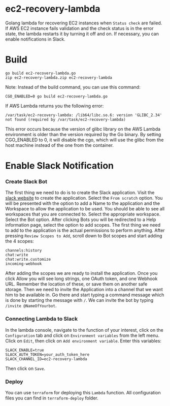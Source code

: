 # ec2-recovery-lambda
Golang lambda for recovering EC2 instances when `Status check` are failed.
If AWS EC2 instance fails validation and the check status is in the error state, the lambda restarts it by turning it off and on. If necessary, you can enable notifications in Slack. 
# Build 
```
go build ec2-recovery-lambda.go
zip ec2-recovery-lambda.zip ec2-recovery-lambda
```
Note: Instead of the build command, you can use this command:

`CGO_ENABLED=0 go build ec2-recovery-lambda.go`

If AWS Lambda returns you the following error:

`/var/task/ec2-recovery-lambda: /lib64/libc.so.6: version 'GLIBC_2.34' not found (required by /var/task/ec2-recovery-lambda)`

This error occurs because the version of glibc library on the AWS Lambda environment is older than the version required by the Go binary. By setting CGO_ENABLED to 0, it will disable the cgo, which will use the glibc from the host machine instead of the one from the container.
# Enable Slack Notification
### Create Slack Bot
The first thing we need to do is to create the Slack application. Visit the [slack website](https://api.slack.com/apps?new_app=1) to create the application. Select the `From scratch` option. 
You will be presented with the option to add a Name to the application and the Workspace to allow the application to be used. You should be able to see all workspaces that you are connected to. Select the appropriate workspace.
Select the Bot option.
After clicking Bots you will be redirected to a Help information page, select the option to add scopes. The first thing we need to add to the application is the actual permissions to perform anything.
After pressing `Review Scopes to Add`, scroll down to Bot scopes and start adding the 4 scopes:
```
channels:history
chat:write
chat:write.customize
incoming-webhook
```
After adding the scopes we are ready to install the application. Once you click Allow you will see long strings, one OAuth token, and one Webhook URL. Remember the location of these, or save them on another safe storage. Then we need to invite the Application into a channel that we want him to be available in.
Go there and start typing a command message which is done by starting the message with `/`. We can invite the bot by typing `/invite @NameOfYourbot`.
### Connecting Lambda to Slack
In the lambda console, navigate to the function of your interest, click on the `Configuration` tab and click on `Environment variables` from the left menu.
Click on `Edit`, then click on `Add environment variable`. Enter this variables:
```
SLACK_ENABLE=true
SLACK_AUTH_TOKEN=your_auth_token_here
SLACK_CHANNEL_ID=ec2-recovery-lambda
```
Then click on `Save`.

### Deploy
You can use `terraform` for deploying this `Lambda` function. All configuration files you can find in `terraform-deploy` folder.